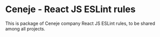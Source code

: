 #  Ceneje - React JS ESLint rules

This is package of Ceneje company React JS ESLint rules, to be shared among all projects. 
